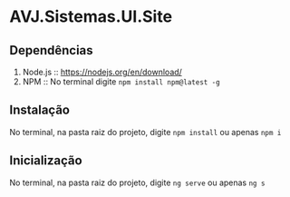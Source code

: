 # AVJ.Sistemas.UI.Site

## Dependências
1. Node.js :: https://nodejs.org/en/download/
2. NPM :: No terminal digite `npm install npm@latest -g`

## Instalação
No terminal, na pasta raiz do projeto, digite `npm install` ou apenas `npm i`

## Inicialização
No terminal, na pasta raiz do projeto, digite `ng serve` ou apenas `ng s`
